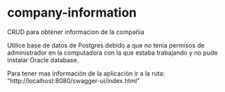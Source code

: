 # company-information
CRUD para obtener informacion de la compañia

Utilice base de datos de Postgres debido a que no tenia permisos de administrador en la computadora con la que estaba trabajando y no pude instalar Oracle database.

Para tener mas información de la aplicación ir a la ruta: "http://localhost:8080/swagger-ui/index.html"

